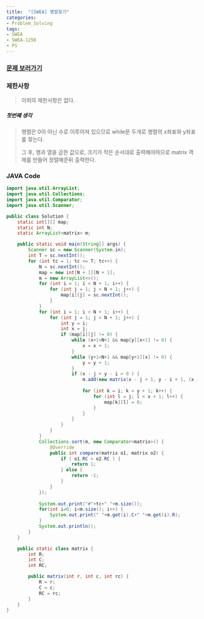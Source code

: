 ```yaml
---
title:  "[SWEA] 행렬찾기"
categories:
- Problem_Solving
tags:
- SWEA
- SWEA-1258
- PS
---
```


### [문제 보러가기]( https://swexpertacademy.com/main/code/problem/problemDetail.do?contestProbId=AV18LoAqItcCFAZN&categoryId=AV18LoAqItcCFAZN&categoryType=CODE )



### 제한사항

> 이외의 제한사항은 없다.

##### 첫번째 생각

> 행렬은 0이 아닌 수로 이루어져 있으므로 while문 두개로 행렬의 x좌표와 y좌표를 찾는다.
>
> 그 후,  행과 열을 곱한 값으로, 크기가 작은 순서대로 출력해야하므로 matrix 객체를 만들어 정렬해준뒤 출력한다.



### JAVA Code

```java
import java.util.ArrayList;
import java.util.Collections;
import java.util.Comparator;
import java.util.Scanner;

public class Solution {
	static int[][] map;
	static int N;
	static ArrayList<matrix> m;

	public static void main(String[] args) {
		Scanner sc = new Scanner(System.in);
		int T = sc.nextInt();
		for (int tc = 1; tc <= T; tc++) {
			N = sc.nextInt();
			map = new int[N + 1][N + 1];
			m = new ArrayList<>();
			for (int i = 1; i < N + 1; i++) {
				for (int j = 1; j < N + 1; j++) {
					map[i][j] = sc.nextInt();
				}
			}
			for (int i = 1; i < N + 1; i++) {
				for (int j = 1; j < N + 1; j++) {
					int y = i;
					int x = j;
					if (map[i][j] != 0) {
						while (x+1<N+1 && map[y][x+1] != 0) {
							x = x + 1;
						}
						while (y+1<N+1 && map[y+1][x] != 0) {
							y = y + 1;
						}
						if (x - j + y - i > 0 ) {
							m.add(new matrix(x - j + 1, y - i + 1, (x - j + 1) * (y - i + 1)));
							
							for (int k = i; k < y + 1; k++) {
								for (int l = j; l < x + 1; l++) {
									map[k][l] = 0;
								}
							}
						}
					}
				}
			}
			Collections.sort(m, new Comparator<matrix>() {
				@Override
				public int compare(matrix o1, matrix o2) {
					if ( o1.RC > o2.RC ) { 
						return 1;
					} else {
						return -1;
					}
				}
			});
			
			System.out.print("#"+tc+" "+m.size());
			for(int i=0; i<m.size(); i++) {
				System.out.print(" "+m.get(i).C+" "+m.get(i).R);
			}
			System.out.println();
		}
	}

	public static class matrix {
		int R;
		int C;
		int RC;

		public matrix(int r, int c, int rc) {
			R = r;
			C = c;
			RC = rc;
		}
	}
}
```

